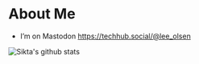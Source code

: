 # About Me

- I’m on Mastodon <a rel="me" href="https://techhub.social/@lee_olsen">https://techhub.social/@lee_olsen</a>

![Sikta's github stats](https://github-readme-stats.vercel.app/api?username=sikta&show_icons=true)
